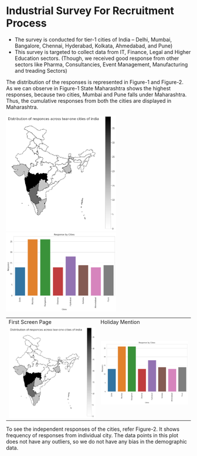 <h1>Industrial Survey For Recruitment Process</h1>
<ul>
    <li>The survey is conducted for tier-1 cities of India – Delhi, Mumbai, Bangalore, Chennai, Hyderabad, Kolkata, Ahmedabad, and Pune)</li>
    <li>This survey is targeted to collect data from IT, Finance, Legal and Higher Education sectors. (Though, we received good response from other sectors like Pharma, Consultancies, Event Management, Manufacturing and treading Sectors)</li>
</ul>
<p>The distribution of the responses is represented in Figure-1 and Figure-2. As we can observe in Figure-1 State Maharashtra shows the highest responses, because two cities, Mumbai and Pune falls under Maharashtra. Thus, the cumulative responses from both the cities are displayed in Maharashtra.</p>

<div style="width:500; float:left">
    <img src="https://github.com/vrundag91/industrial-survey-for-recruitment-process/blob/main/figures/response-distribution.png" width="300"/>
</div>
<div>
    <img src="https://github.com/vrundag91/industrial-survey-for-recruitment-process/blob/main/figures/response-distribution_bar_plot.png" width="300"/>
</div>

<table>
  <tr>
    <td>First Screen Page</td>
    <td>Holiday Mention</td>
  </tr>
  <tr>
    <td><img src="figures/response-distribution.png" width=370></td>
    <td><img src="figures/response-distribution_bar_plot.png" width=370></td>
  </tr>
 </table>

<p>To see the independent responses of the cities, refer Figure-2. It shows frequency of responses from individual city. The data points in this plot does not have any outliers, so we do not have any bias in the demographic data.</p>
